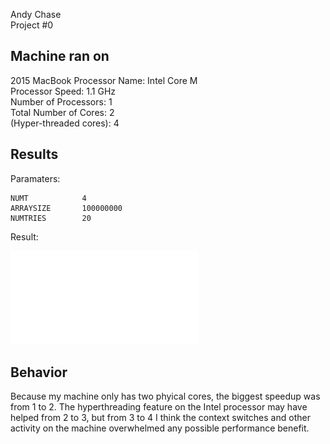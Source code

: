 Andy Chase  
Project #0  

## Machine ran on

2015 MacBook
Processor Name:	Intel Core M  
Processor Speed:	1.1 GHz  
Number of Processors:	1  
Total Number of Cores:	2  
(Hyper-threaded cores):	4

## Results

Paramaters:

	NUMT            4
	ARRAYSIZE       100000000
	NUMTRIES        20

Result:  

![](result.pdf)

## Behavior

Because my machine only has two phyical cores, the biggest speedup was from 1 to 2. The hyperthreading feature on the Intel processor may have helped from 2 to 3, but from 3 to 4 I think the context switches and other activity on the machine overwhelmed any possible performance benefit.